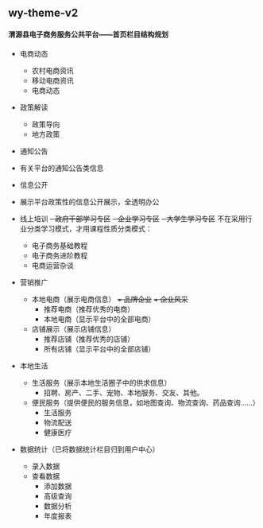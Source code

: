 ## wy-theme-v2

#### 渭源县电子商务服务公共平台——首页栏目结构规划
+ 电商动态
  - 农村电商资讯
  - 移动电商资讯
  - 电商动态
  
  
+ 政策解读
  - 政策导向
  - 地方政策
  
 + 通知公告
 - 有关平台的通知公告类信息


+ 信息公开
 - 展示平台政策性的信息公开展示，全透明办公


+ 线上培训
    ~~- 政府干部学习专区~~
    ~~- 企业学习专区~~
    ~~- 大学生学习专区~~
不在采用行业分类学习模式，才用课程性质分类模式：
    - 电子商务基础教程
     - 电子商务进阶教程
     - 电商运营杂谈

+ 营销推广
    - 本地电商（展示电商信息）
         ~~+ 品牌企业~~ 
         ~~+ 企业风采~~
         + 推荐电商（推荐优秀的电商）
         + 本地电商（显示平台中的全部电商）
    - 店铺展示（展示店铺信息）
        + 推荐店铺（推荐优秀的店铺）
        + 所有店铺（显示平台中的全部店铺）
         
+ 本地生活
    - 生活服务（展示本地生活圈子中的供求信息）
        + 招聘、房产、二手、宠物、本地服务、交友、其他。
    - 便民服务（提供便民的服务信息，如地图查询、物流查询、药品查询……）
        + 生活服务
        + 物流配送
        + 健康医疗

+ 数据统计（已将数据统计栏目归到用户中心）
    - 录入数据
    - 查看数据
        + 添加数据
        + 高级查询
        + 数据分析
        + 年度报表
    
  




